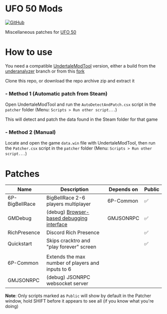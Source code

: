 UFO 50 Mods
===========

[![GitHub](https://img.shields.io/github/license/p-sam/ufo50-mods)](https://github.com/p-sam/ufo50-mods/blob/master/LICENSE)

Miscellaneous patches for [UFO 50](https://50games.fun/)

# How to use

You need a compatible [UndertaleModTool](https://github.com/UnderminersTeam/UndertaleModTool) version, either a build from the [underanalyzer](https://github.com/UnderminersTeam/UndertaleModTool/tree/underanalyzer) branch or from this [fork](https://github.com/p-sam/UndertaleModTool)

Clone this repo, or download the repo archive zip and extract it 

### - Method 1 (Automatic patch from Steam)

Open UndertaleModTool and run the `AutoDetectAndPatch.csx` script in the `patcher` folder (Menu: `Scripts > Run other script...`)

This will detect and patch the data found in the Steam folder for that game

### - Method 2 (Manual)

Locate and open the game `data.win` file with UndertaleModTool, then run the `Patcher.csx` script in the `patcher` folder (Menu: `Scripts > Run other script...`)

# Patches

| Name | Description | Depends on | Public |
| --- | --- | --- | --- |
| 6P-BigBellRace | BigBellRace 2-6 players multiplayer | 6P-Common |✅|
| GMDebug | (debug) [Browser-based debugging interface](https://debug.gmcloud.org/) | GMJSONRPC |✅|
| RichPresence | Discord Rich Presence ||✅|
| Quickstart | Skips cracktro and "play forever" screen ||✅|
| |
| 6P-Common | Extends the max number of players and inputs to 6 |||
| GMJSONRPC | (debug) JSONRPC websocket server |||

**Note**: Only scripts marked as `Public` will show by default in the Patcher window, hold SHIFT before it appears to see all (if you know what you're doing)

